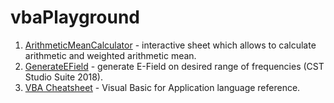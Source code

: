 # vbaPlayground

1. [ArithmeticMeanCalculator](ArithmeticMeanCalculator) - interactive sheet which allows to calculate arithmetic and weighted arithmetic mean. 
2. [GenerateEField](GenerateEField) - generate E-Field on desired range of frequencies (CST Studio Suite 2018).
2. [VBA Cheatsheet](VBA_cheatsheet.md) - Visual Basic for Application language reference.